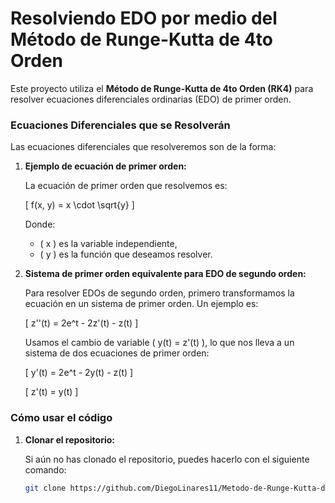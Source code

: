 # Resolviendo EDO por medio del Método de Runge-Kutta de 4to Orden

Este proyecto utiliza el **Método de Runge-Kutta de 4to Orden (RK4)** para resolver ecuaciones diferenciales ordinarias (EDO) de primer orden.

### Ecuaciones Diferenciales que se Resolverán

Las ecuaciones diferenciales que resolveremos son de la forma:

1. **Ejemplo de ecuación de primer orden:**

   La ecuación de primer orden que resolvemos es:

   \[
   f(x, y) = x \cdot \sqrt{y}
   \]

   Donde:
   - \( x \) es la variable independiente,
   - \( y \) es la función que deseamos resolver.

2. **Sistema de primer orden equivalente para EDO de segundo orden:**

   Para resolver EDOs de segundo orden, primero transformamos la ecuación en un sistema de primer orden. Un ejemplo es:

   \[
   z''(t) = 2e^t - 2z'(t) - z(t)
   \]
   
   Usamos el cambio de variable \( y(t) = z'(t) \), lo que nos lleva a un sistema de dos ecuaciones de primer orden:

   \[
   y'(t) = 2e^t - 2y(t) - z(t)
   \]

   \[
   z'(t) = y(t)
   \]

### Cómo usar el código

1. **Clonar el repositorio:**

   Si aún no has clonado el repositorio, puedes hacerlo con el siguiente comando:

   ```bash
   git clone https://github.com/DiegoLinares11/Metodo-de-Runge-Kutta-de-4to-Orden-RK4
